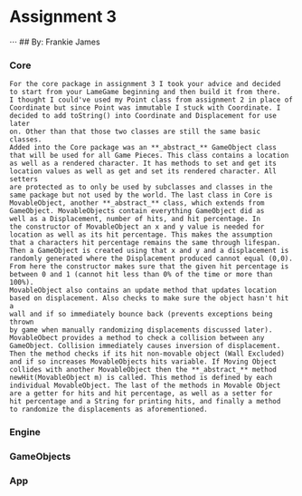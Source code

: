 # Assignment 3
⋅⋅⋅ ## By: Frankie James

### Core
    For the core package in assignment 3 I took your advice and decided 
    to start from your LameGame beginning and then build it from there. 
    I thought I could've used my Point class from assignment 2 in place of 
    Coordinate but since Point was immutable I stuck with Coordinate. I 
    decided to add toString() into Coordinate and Displacement for use later
    on. Other than that those two classes are still the same basic classes.
    Added into the Core package was an **_abstract_** GameObject class 
    that will be used for all Game Pieces. This class contains a location
    as well as a rendered character. It has methods to set and get its
    location values as well as get and set its rendered character. All setters
    are protected as to only be used by subclasses and classes in the 
    same package but not used by the world. The last class in Core is 
    MovableObject, another **_abstract_** class, which extends from 
    GameObject. MovableObjects contain everything GameObject did as 
    well as a Displacement, number of hits, and hit percentage. In
    the constructor of MovableObject an x and y value is needed for 
    location as well as its hit percentage. This makes the assumption
    that a characters hit percentage remains the same through lifespan.
    Then a GameObject is created using that x and y and a displacement is
    randomly generated where the Displacement produced cannot equal (0,0).
    From here the constructor makes sure that the given hit percentage is 
    between 0 and 1 (cannot hit less than 0% of the time or more than 100%).
    MovableObject also contains an update method that updates location 
    based on displacement. Also checks to make sure the object hasn't hit a 
    wall and if so immediately bounce back (prevents exceptions being thrown
    by game when manually randomizing displacements discussed later).
    MovableObect provides a method to check a collision between any 
    GameObject. Collision immediately causes inversion of displacement.
    Then the method checks if its hit non-movable object (Wall Excluded) 
    and if so increases MovableObjects hits variable. If Moving Object
    collides with another MovableObject then the **_abstract_** method
    newHit(MovableObject m) is called. This method is defined by each 
    individual MovableObject. The last of the methods in Movable Object 
    are a getter for hits and hit percentage, as well as a setter for 
    hit percentage and a String for printing hits, and finally a method
    to randomize the displacements as aforementioned.

### Engine

### GameObjects

### App

